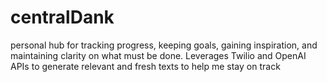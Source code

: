 # centralDank
personal hub for tracking progress, keeping goals, gaining inspiration, and maintaining clarity on what must be done. Leverages Twilio and OpenAI APIs to generate relevant and fresh texts to help me stay on track
